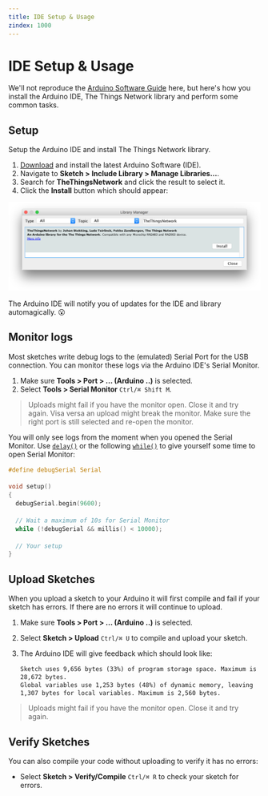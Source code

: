 ```yaml
---
title: IDE Setup & Usage
zindex: 1000
---
```


# IDE Setup & Usage

We'll not reproduce the [Arduino Software Guide](https://www.arduino.cc/en/Guide/Environment#toc1) here, but here's how you install the Arduino IDE, The Things Network library and perform some common tasks.

## Setup

Setup the Arduino IDE and install The Things Network library.

1. [Download](https://www.arduino.cc/en/Main/Software) and install the latest Arduino Software (IDE).
2. Navigate to **Sketch > Include Library > Manage Libraries...**.
3. Search for **TheThingsNetwork** and click the result to select it.
4. Click the **Install** button which should appear:

  ![Library Manager](arduino_library.png)

The Arduino IDE will notify you of updates for the IDE and library automagically. :open_mouth:

## Monitor logs

Most sketches write debug logs to the (emulated) Serial Port for the USB connection. You can monitor these logs via the Arduino IDE's Serial Monitor.

1. Make sure **Tools > Port > ... (Arduino ..)** is selected.
2. Select **Tools > Serial Monitor** `Ctrl/⌘ Shift M`.

> Uploads might fail if you have the monitor open. Close it and try again. Visa versa an upload might break the monitor. Make sure the right port is still selected and re-open the monitor. 

You will only see logs from the moment when you opened the Serial Monitor. Use [`delay()`](https://www.arduino.cc/en/Reference/Delay) or the following [`while()`](https://www.arduino.cc/en/Reference/While) to give yourself some time to open Serial Monitor:

```c
#define debugSerial Serial

void setup()
{
  debugSerial.begin(9600);
  
  // Wait a maximum of 10s for Serial Monitor
  while (!debugSerial && millis() < 10000);
  
  // Your setup
}
```

## Upload Sketches

When you upload a sketch to your Arduino it will first compile and fail if your sketch has errors. If there are no errors it will continue to upload.

1.  Make sure **Tools > Port > ... (Arduino ..)** is selected.
2.  Select **Sketch > Upload** `Ctrl/⌘ U` to compile and upload your sketch.
3.  The Arduino IDE will give feedback which should look like:

        Sketch uses 9,656 bytes (33%) of program storage space. Maximum is 28,672 bytes.
        Global variables use 1,253 bytes (48%) of dynamic memory, leaving 1,307 bytes for local variables. Maximum is 2,560 bytes.
        
> Uploads might fail if you have the monitor open. Close it and try again.

## Verify Sketches  
    
You can also compile your code without uploading to verify it has no errors:

- Select **Sketch > Verify/Compile** `Ctrl/⌘ R` to check your sketch for errors.
